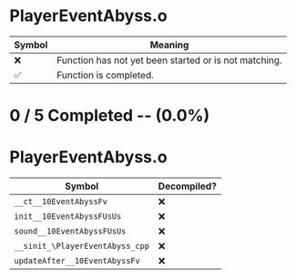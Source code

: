 # PlayerEventAbyss.o
| Symbol | Meaning 
| ------------- | ------------- 
| :x: | Function has not yet been started or is not matching. 
| :white_check_mark: | Function is completed. 


# 0 / 5 Completed -- (0.0%)
# PlayerEventAbyss.o
| Symbol | Decompiled? |
| ------------- | ------------- |
| `__ct__10EventAbyssFv` | :x: |
| `init__10EventAbyssFUsUs` | :x: |
| `sound__10EventAbyssFUsUs` | :x: |
| `__sinit_\PlayerEventAbyss_cpp` | :x: |
| `updateAfter__10EventAbyssFv` | :x: |
